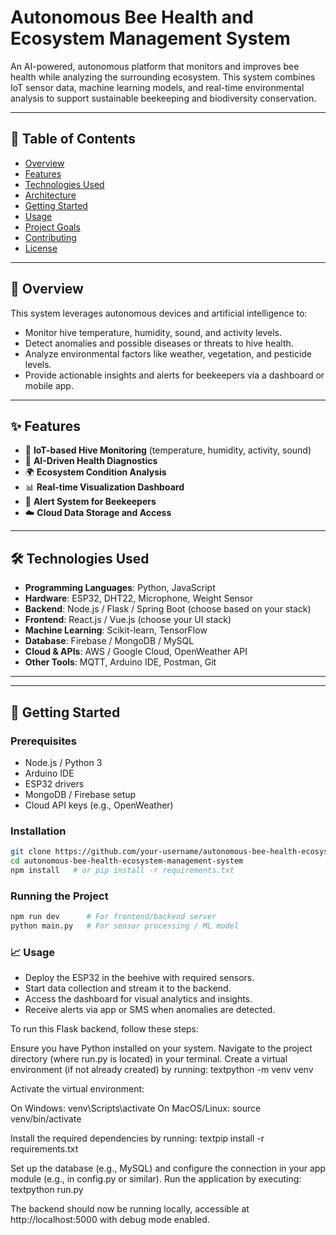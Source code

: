 # Autonomous Bee Health and Ecosystem Management System

An AI-powered, autonomous platform that monitors and improves bee health while analyzing the surrounding ecosystem. This system combines IoT sensor data, machine learning models, and real-time environmental analysis to support sustainable beekeeping and biodiversity conservation.

---

## 📌 Table of Contents

- [Overview](#overview)
- [Features](#features)
- [Technologies Used](#technologies-used)
- [Architecture](#architecture)
- [Getting Started](#getting-started)
- [Usage](#usage)
- [Project Goals](#project-goals)
- [Contributing](#contributing)
- [License](#license)

---

## 🧠 Overview

This system leverages autonomous devices and artificial intelligence to:
- Monitor hive temperature, humidity, sound, and activity levels.
- Detect anomalies and possible diseases or threats to hive health.
- Analyze environmental factors like weather, vegetation, and pesticide levels.
- Provide actionable insights and alerts for beekeepers via a dashboard or mobile app.

---

## ✨ Features

- 📶 **IoT-based Hive Monitoring** (temperature, humidity, activity, sound)
- 🧬 **AI-Driven Health Diagnostics**
- 🌍 **Ecosystem Condition Analysis**
- 📊 **Real-time Visualization Dashboard**
- 🔔 **Alert System for Beekeepers**
- ☁️ **Cloud Data Storage and Access**

---

## 🛠️ Technologies Used

- **Programming Languages**: Python, JavaScript
- **Hardware**: ESP32, DHT22, Microphone, Weight Sensor
- **Backend**: Node.js / Flask / Spring Boot (choose based on your stack)
- **Frontend**: React.js / Vue.js (choose your UI stack)
- **Machine Learning**: Scikit-learn, TensorFlow
- **Database**: Firebase / MongoDB / MySQL
- **Cloud & APIs**: AWS / Google Cloud, OpenWeather API
- **Other Tools**: MQTT, Arduino IDE, Postman, Git

---


---

## 🚀 Getting Started

### Prerequisites
- Node.js / Python 3
- Arduino IDE
- ESP32 drivers
- MongoDB / Firebase setup
- Cloud API keys (e.g., OpenWeather)

### Installation

```bash
git clone https://github.com/your-username/autonomous-bee-health-ecosystem-management-system.git
cd autonomous-bee-health-ecosystem-management-system
npm install   # or pip install -r requirements.txt
```
### Running the Project


```bash
npm run dev      # For frontend/backend server
python main.py   # For sensor processing / ML model
```

### 📈 Usage

- Deploy the ESP32 in the beehive with required sensors.
- Start data collection and stream it to the backend.
- Access the dashboard for visual analytics and insights.
- Receive alerts via app or SMS when anomalies are detected.





To run this Flask backend, follow these steps:

Ensure you have Python installed on your system.
Navigate to the project directory (where run.py is located) in your terminal.
Create a virtual environment (if not already created) by running:
textpython -m venv venv

Activate the virtual environment:

On Windows: venv\Scripts\activate
On MacOS/Linux: source venv/bin/activate


Install the required dependencies by running:
textpip install -r requirements.txt

Set up the database (e.g., MySQL) and configure the connection in your app module (e.g., in config.py or similar).
Run the application by executing:
textpython run.py


The backend should now be running locally, accessible at http://localhost:5000 with debug mode enabled.